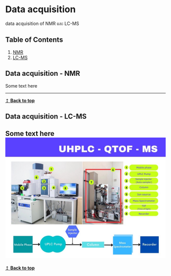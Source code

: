 # Data acquisition
data acquisition of NMR และ LC-MS 

## Table of Contents
1. [NMR](#nmr)
2. [LC-MS](#lcms)

## Data acquisition - NMR <a name="nmr"></a>
Some text here

---
[↥ **Back to top**](#top)

## Data acquisition - LC-MS <a name="lcms"></a>
Some text here
![](Figures/LC-MSlabel.jpg)
---
[↥ **Back to top**](#top)
